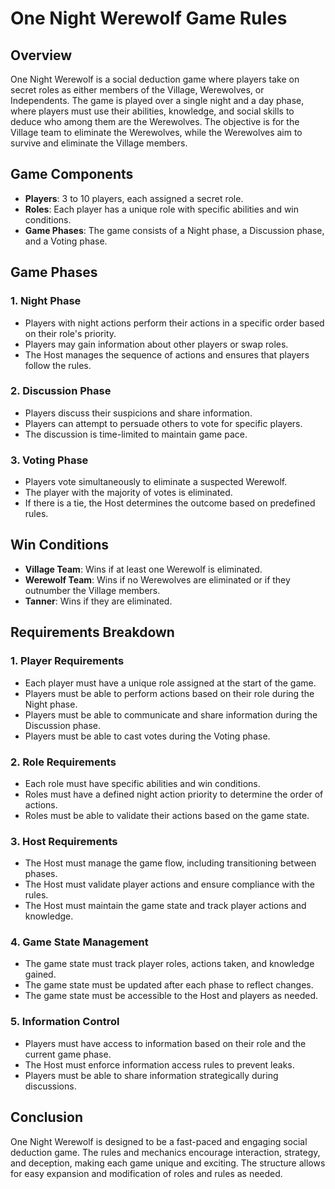 # One Night Werewolf Game Rules

## Overview
One Night Werewolf is a social deduction game where players take on secret roles as either members of the Village, Werewolves, or Independents. The game is played over a single night and a day phase, where players must use their abilities, knowledge, and social skills to deduce who among them are the Werewolves. The objective is for the Village team to eliminate the Werewolves, while the Werewolves aim to survive and eliminate the Village members.

## Game Components
- **Players**: 3 to 10 players, each assigned a secret role.
- **Roles**: Each player has a unique role with specific abilities and win conditions.
- **Game Phases**: The game consists of a Night phase, a Discussion phase, and a Voting phase.

## Game Phases

### 1. Night Phase
- Players with night actions perform their actions in a specific order based on their role's priority.
- Players may gain information about other players or swap roles.
- The Host manages the sequence of actions and ensures that players follow the rules.

### 2. Discussion Phase
- Players discuss their suspicions and share information.
- Players can attempt to persuade others to vote for specific players.
- The discussion is time-limited to maintain game pace.

### 3. Voting Phase
- Players vote simultaneously to eliminate a suspected Werewolf.
- The player with the majority of votes is eliminated.
- If there is a tie, the Host determines the outcome based on predefined rules.

## Win Conditions
- **Village Team**: Wins if at least one Werewolf is eliminated.
- **Werewolf Team**: Wins if no Werewolves are eliminated or if they outnumber the Village members.
- **Tanner**: Wins if they are eliminated.

## Requirements Breakdown

### 1. Player Requirements
- Each player must have a unique role assigned at the start of the game.
- Players must be able to perform actions based on their role during the Night phase.
- Players must be able to communicate and share information during the Discussion phase.
- Players must be able to cast votes during the Voting phase.

### 2. Role Requirements
- Each role must have specific abilities and win conditions.
- Roles must have a defined night action priority to determine the order of actions.
- Roles must be able to validate their actions based on the game state.

### 3. Host Requirements
- The Host must manage the game flow, including transitioning between phases.
- The Host must validate player actions and ensure compliance with the rules.
- The Host must maintain the game state and track player actions and knowledge.

### 4. Game State Management
- The game state must track player roles, actions taken, and knowledge gained.
- The game state must be updated after each phase to reflect changes.
- The game state must be accessible to the Host and players as needed.

### 5. Information Control
- Players must have access to information based on their role and the current game phase.
- The Host must enforce information access rules to prevent leaks.
- Players must be able to share information strategically during discussions.

## Conclusion
One Night Werewolf is designed to be a fast-paced and engaging social deduction game. The rules and mechanics encourage interaction, strategy, and deception, making each game unique and exciting. The structure allows for easy expansion and modification of roles and rules as needed.
